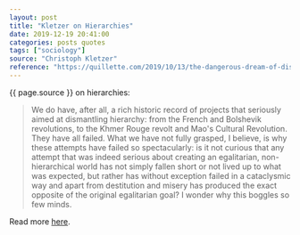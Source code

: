 ```yaml
---
layout: post
title: "Kletzer on Hierarchies"
date: 2019-12-19 20:41:00
categories: posts quotes
tags: ["sociology"]
source: "Christoph Kletzer"
reference: "https://quillette.com/2019/10/13/the-dangerous-dream-of-dismantling-human-hierarchies/"
---
```


{{ page.source }} on hierarchies:

> We do have, after all, a rich historic record of projects that seriously aimed at dismantling hierarchy: from the French and Bolshevik revolutions, to the Khmer Rouge revolt and Mao's Cultural Revolution. They have all failed. What we have not fully grasped, I believe, is why these attempts have failed so spectacularly: is it not curious that any attempt that was indeed serious about creating an egalitarian, non-hierarchical world has not simply fallen short or not lived up to what was expected, but rather has without exception failed in a cataclysmic way and apart from destitution and misery has produced the exact opposite of the original egalitarian goal? I wonder why this boggles so few minds.

Read more [here]({{page.reference}}).
